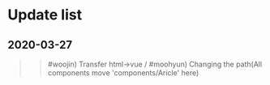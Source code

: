 Update list
=============

2020-03-27
----------
>> #woojin) Transfer html->vue / #moohyun) Changing the path(All components move 'components/Aricle' here)
